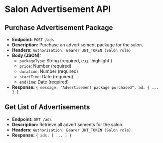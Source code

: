 # Salon Advertisement API

## Purchase Advertisement Package
- **Endpoint:** `POST /ads`
- **Description:** Purchase an advertisement package for the salon.
- **Headers:** `Authorization: Bearer JWT_TOKEN (Salon role)`
- **Body (JSON):**
  - `packageType`: String (required, e.g. 'highlight')
  - `price`: Number (required)
  - `duration`: Number (required)
  - `startTime`: Date (required)
  - `endTime`: Date (required)
- **Response:** `{ message: "Advertisement package purchased", ad: { ... } }`

## Get List of Advertisements
- **Endpoint:** `GET /ads`
- **Description:** Retrieve all advertisements for the salon.
- **Headers:** `Authorization: Bearer JWT_TOKEN (Salon role)`
- **Response:** `{ ads: [ ... ] }`
